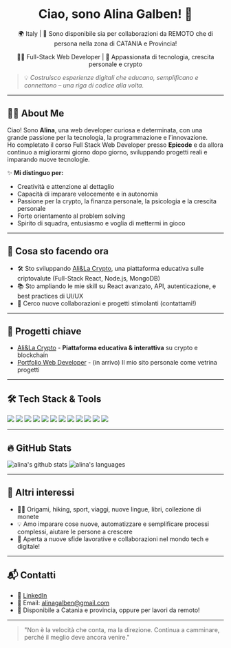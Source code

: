 <h1 align="center">Ciao, sono Alina Galben! 👋</h1>
<p align="center">
🌍 Italy | 📍 Sono disponibile sia per collaborazioni da REMOTO che di persona nella zona di CATANIA e Provincia!
</p>
<p align="center">
👩‍💻 Full-Stack Web Developer | 🚀 Appassionata di tecnologia, crescita personale e crypto
</p>

> 💡 *Costruisco esperienze digitali che educano, semplificano e connettono – una riga di codice alla volta.*

---

## 👩‍💻 About Me

Ciao! Sono **Alina**, una web developer curiosa e determinata, con una grande passione per la tecnologia, la programmazione e l’innovazione.  
Ho completato il corso Full Stack Web Developer presso **Epicode** e da allora continuo a migliorarmi giorno dopo giorno, sviluppando progetti reali e imparando nuove tecnologie.

✨ **Mi distinguo per:**
- Creatività e attenzione al dettaglio
- Capacità di imparare velocemente e in autonomia
- Passione per la crypto, la finanza personale, la psicologia e la crescita personale
- Forte orientamento al problem solving
- Spirito di squadra, entusiasmo e voglia di mettermi in gioco

---

## 🚩 Cosa sto facendo ora

- 🛠 Sto sviluppando [Ali&La Crypto](https://www.alilacrypto.com/), una piattaforma educativa sulle criptovalute (Full-Stack React, Node.js, MongoDB)
- 📚 Sto ampliando le mie skill su React avanzato, API, autenticazione, e best practices di UI/UX
- 🤝 Cerco nuove collaborazioni e progetti stimolanti (contattami!)

---

## 🌟 Progetti chiave

- [Ali&La Crypto](https://www.alilacrypto.com/) - **Piattaforma educativa & interattiva** su crypto e blockchain  
- [Portfolio Web Developer](https://alinagalben.dev/) - (in arrivo) Il mio sito personale come vetrina progetti  

---

## 🛠 Tech Stack & Tools

<p align="left">
  <img src="https://img.shields.io/badge/React-61DAFB?style=for-the-badge&logo=react&logoColor=20232A" />
  <img src="https://img.shields.io/badge/Node.js-339933?style=for-the-badge&logo=node.js&logoColor=white" />
  <img src="https://img.shields.io/badge/Express.js-000000?style=for-the-badge&logo=express&logoColor=white" />
  <img src="https://img.shields.io/badge/MongoDB-47A248?style=for-the-badge&logo=mongodb&logoColor=white" />
  <img src="https://img.shields.io/badge/Bootstrap-7952B3?style=for-the-badge&logo=bootstrap&logoColor=white" />
  <img src="https://img.shields.io/badge/JavaScript-F7DF1E?style=for-the-badge&logo=javascript&logoColor=black" />
  <img src="https://img.shields.io/badge/Zustand-ffae39?style=for-the-badge&logo=zustand&logoColor=black" />
  <img src="https://img.shields.io/badge/Cloudinary-3448C5?style=for-the-badge&logo=cloudinary&logoColor=white" />
  <img src="https://img.shields.io/badge/SendGrid-0081C9?style=for-the-badge&logo=sendgrid&logoColor=white" />
  <img src="https://img.shields.io/badge/GitHub-181717?style=for-the-badge&logo=github&logoColor=white" />
  <img src="https://img.shields.io/badge/Vercel-000000?style=for-the-badge&logo=vercel&logoColor=white" />
  <img src="https://img.shields.io/badge/Render-46E3B7?style=for-the-badge&logo=render&logoColor=white" />
</p>

---

## 🔥 GitHub Stats

<p align="left">
  <img src="https://github-readme-stats.vercel.app/api?username=Alina-Galben&show_icons=true&theme=radical" alt="alina's github stats"/>
  <img src="https://github-readme-stats.vercel.app/api/top-langs/?username=Alina-Galben&layout=compact&theme=radical" alt="alina's languages"/>
</p>

---

## 🌱 Altri interessi

- 🚴‍♀️ Origami, hiking, sport, viaggi, nuove lingue, libri, collezione di monete
- 💡 Amo imparare cose nuove, automatizzare e semplificare processi complessi, aiutare le persone a crescere  
- 🎯 Aperta a nuove sfide lavorative e collaborazioni nel mondo tech e digitale!

---

## 📬 Contatti

- 🔗 [LinkedIn](https://www.linkedin.com/in/alina-galben/)  
- 📧 Email: alinagalben@gmail.com
- 📍 Disponibile a Catania e provincia, oppure per lavori da remoto!

---

> "Non è la velocità che conta, ma la direzione. Continua a camminare, perché il meglio deve ancora venire."


